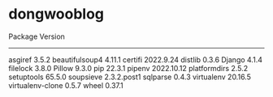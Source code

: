# dongwooblog

Package          Version
---------------- -----------
asgiref          3.5.2
beautifulsoup4   4.11.1
certifi          2022.9.24
distlib          0.3.6
Django           4.1.4
filelock         3.8.0
Pillow           9.3.0
pip              22.3.1
pipenv           2022.10.12
platformdirs     2.5.2
setuptools       65.5.0
soupsieve        2.3.2.post1
sqlparse         0.4.3
virtualenv       20.16.5
virtualenv-clone 0.5.7
wheel            0.37.1
